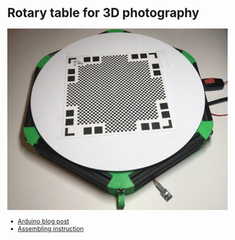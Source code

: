 # Rotary table for 3D photography

![smartable](../media/img/smartable/RotaryTable.jpg)

- [Arduino blog post](https://create.arduino.cc/projecthub/lejbron/smartable-59b1c2#.XjrzeOseWtk)
- [Assembling instruction](https://lejbron.github.io/smartable/)